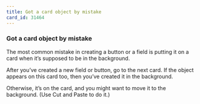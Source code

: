 ```yaml
---
title: Got a card object by mistake
card_id: 31464
---
```


### Got a card object by mistake

The most common mistake in creating a button or a field is putting it on a card when it’s supposed to be in the background.

After you’ve created a new field or button, go to the next card. If the object appears on this card too, then you’ve created it in the background.

Otherwise, it’s on the card, and you might want to move it to the background. (Use Cut and Paste to do it.)